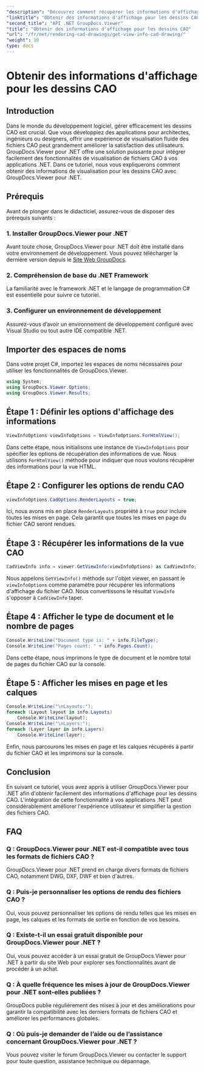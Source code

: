 ```yaml
---
"description": "Découvrez comment récupérer les informations d'affichage des dessins CAO avec GroupDocs.Viewer pour .NET. Optimisez vos applications .NET grâce à une gestion transparente des fichiers CAO."
"linktitle": "Obtenir des informations d'affichage pour les dessins CAO"
"second_title": "API .NET GroupDocs.Viewer"
"title": "Obtenir des informations d'affichage pour les dessins CAO"
"url": "/fr/net/rendering-cad-drawings/get-view-info-cad-drawing/"
"weight": 10
type: docs
---
```

# Obtenir des informations d'affichage pour les dessins CAO

## Introduction
Dans le monde du développement logiciel, gérer efficacement les dessins CAO est crucial. Que vous développiez des applications pour architectes, ingénieurs ou designers, offrir une expérience de visualisation fluide des fichiers CAO peut grandement améliorer la satisfaction des utilisateurs. GroupDocs.Viewer pour .NET offre une solution puissante pour intégrer facilement des fonctionnalités de visualisation de fichiers CAO à vos applications .NET. Dans ce tutoriel, nous vous expliquerons comment obtenir des informations de visualisation pour les dessins CAO avec GroupDocs.Viewer pour .NET.
## Prérequis
Avant de plonger dans le didacticiel, assurez-vous de disposer des prérequis suivants :
### 1. Installer GroupDocs.Viewer pour .NET
Avant toute chose, GroupDocs.Viewer pour .NET doit être installé dans votre environnement de développement. Vous pouvez télécharger la dernière version depuis le [Site Web GroupDocs](https://releases.groupdocs.com/viewer/net/).
### 2. Compréhension de base du .NET Framework
La familiarité avec le framework .NET et le langage de programmation C# est essentielle pour suivre ce tutoriel.
### 3. Configurer un environnement de développement
Assurez-vous d’avoir un environnement de développement configuré avec Visual Studio ou tout autre IDE compatible .NET.

## Importer des espaces de noms
Dans votre projet C#, importez les espaces de noms nécessaires pour utiliser les fonctionnalités de GroupDocs.Viewer.

```csharp
using System;
using GroupDocs.Viewer.Options;
using GroupDocs.Viewer.Results;
```

## Étape 1 : Définir les options d'affichage des informations
```csharp
ViewInfoOptions viewInfoOptions = ViewInfoOptions.ForHtmlView();
```
Dans cette étape, nous initialisons une instance de `ViewInfoOptions` pour spécifier les options de récupération des informations de vue. Nous utilisons `ForHtmlView()` méthode pour indiquer que nous voulons récupérer des informations pour la vue HTML.
## Étape 2 : Configurer les options de rendu CAO
```csharp
viewInfoOptions.CadOptions.RenderLayouts = true;
```
Ici, nous avons mis en place `RenderLayouts` propriété à `true` pour inclure toutes les mises en page. Cela garantit que toutes les mises en page du fichier CAO seront rendues.
## Étape 3 : Récupérer les informations de la vue CAO
```csharp
CadViewInfo info = viewer.GetViewInfo(viewInfoOptions) as CadViewInfo;
```
Nous appelons `GetViewInfo()` méthode sur l'objet viewer, en passant le `viewInfoOptions` comme paramètre pour récupérer les informations d'affichage du fichier CAO. Nous convertissons le résultat `ViewInfo` s'opposer à `CadViewInfo` taper.
## Étape 4 : Afficher le type de document et le nombre de pages
```csharp
Console.WriteLine("Document type is: " + info.FileType);
Console.WriteLine("Pages count: " + info.Pages.Count);
```
Dans cette étape, nous imprimons le type de document et le nombre total de pages du fichier CAO sur la console.
## Étape 5 : Afficher les mises en page et les calques
```csharp
Console.WriteLine("\nLayouts:");
foreach (Layout layout in info.Layouts)
    Console.WriteLine(layout);
Console.WriteLine("\nLayers:");
foreach (Layer layer in info.Layers)
    Console.WriteLine(layer);
```
Enfin, nous parcourons les mises en page et les calques récupérés à partir du fichier CAO et les imprimons sur la console.

## Conclusion
En suivant ce tutoriel, vous avez appris à utiliser GroupDocs.Viewer pour .NET afin d'obtenir facilement des informations d'affichage pour les dessins CAO. L'intégration de cette fonctionnalité à vos applications .NET peut considérablement améliorer l'expérience utilisateur et simplifier la gestion des fichiers CAO.
## FAQ
### Q : GroupDocs.Viewer pour .NET est-il compatible avec tous les formats de fichiers CAO ?
GroupDocs.Viewer pour .NET prend en charge divers formats de fichiers CAO, notamment DWG, DXF, DWF et bien d'autres.
### Q : Puis-je personnaliser les options de rendu des fichiers CAO ?
Oui, vous pouvez personnaliser les options de rendu telles que les mises en page, les calques et les formats de sortie en fonction de vos besoins.
### Q : Existe-t-il un essai gratuit disponible pour GroupDocs.Viewer pour .NET ?
Oui, vous pouvez accéder à un essai gratuit de GroupDocs.Viewer pour .NET à partir du site Web pour explorer ses fonctionnalités avant de procéder à un achat.
### Q : À quelle fréquence les mises à jour de GroupDocs.Viewer pour .NET sont-elles publiées ?
GroupDocs publie régulièrement des mises à jour et des améliorations pour garantir la compatibilité avec les derniers formats de fichiers CAO et améliorer les performances globales.
### Q : Où puis-je demander de l’aide ou de l’assistance concernant GroupDocs.Viewer pour .NET ?
Vous pouvez visiter le forum GroupDocs.Viewer ou contacter le support pour toute question, assistance technique ou dépannage.